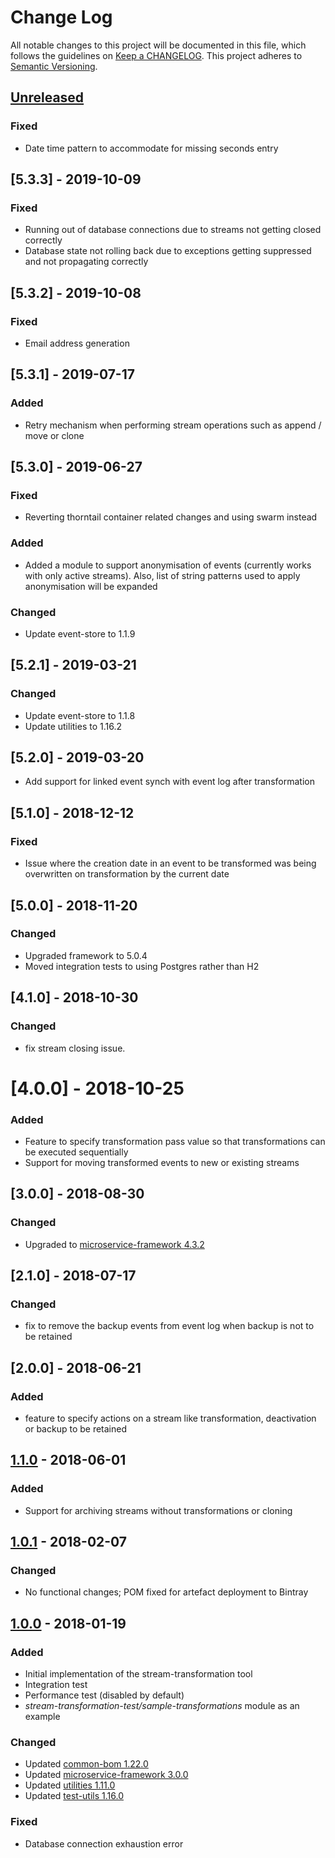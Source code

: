 # Change Log
All notable changes to this project will be documented in this file, which follows the guidelines
on [Keep a CHANGELOG](http://keepachangelog.com/). This project adheres to
[Semantic Versioning](http://semver.org/).

## [Unreleased]
### Fixed
- Date time pattern to accommodate for missing seconds entry

## [5.3.3] - 2019-10-09
### Fixed
- Running out of database connections due to streams not getting closed correctly
- Database state not rolling back due to exceptions getting suppressed and not propagating correctly

## [5.3.2] - 2019-10-08
### Fixed
- Email address generation


## [5.3.1] - 2019-07-17
### Added
- Retry mechanism when performing stream operations such as append / move or clone

## [5.3.0] - 2019-06-27
### Fixed
- Reverting thorntail container related changes and using swarm instead
### Added
- Added a module to support anonymisation of events (currently works with only active streams).  Also, list of string patterns used to apply anonymisation will be expanded

### Changed
- Update event-store to 1.1.9

## [5.2.1] - 2019-03-21
### Changed
- Update event-store to 1.1.8
- Update utilities to 1.16.2 

## [5.2.0] - 2019-03-20
- Add support for linked event synch with event log after transformation

## [5.1.0] - 2018-12-12

### Fixed
- Issue where the creation date in an event to be transformed was being overwritten on transformation by the current date  

## [5.0.0] - 2018-11-20

### Changed
- Upgraded framework to 5.0.4
- Moved integration tests to using Postgres rather than H2 

## [4.1.0] - 2018-10-30

### Changed
- fix stream closing issue. 

# [4.0.0] - 2018-10-25

### Added
- Feature to specify transformation pass value so that transformations can be executed sequentially
- Support for moving transformed events to new or existing streams

## [3.0.0] - 2018-08-30

### Changed
- Upgraded to [microservice-framework 4.3.2](https://github.com/CJSCommonPlatform/microservice_framework/releases/tag/release-4.3.2)

## [2.1.0] - 2018-07-17

### Changed
- fix to remove the backup events from event log when backup is not to be retained

## [2.0.0] - 2018-06-21

### Added
- feature to specify actions on a stream like transformation, deactivation or backup to be retained

## [1.1.0] - 2018-06-01

### Added
- Support for archiving streams without transformations or cloning

## [1.0.1] - 2018-02-07

### Changed
- No functional changes; POM fixed for artefact deployment to Bintray

## [1.0.0] - 2018-01-19

### Added
- Initial implementation of the stream-transformation tool
- Integration test
- Performance test (disabled by default)
- _stream-transformation-test/sample-transformations_ module as an example

### Changed
- Updated [common-bom 1.22.0](https://github.com/CJSCommonPlatform/maven-common-bom) 
- Updated [microservice-framework 3.0.0](https://github.com/CJSCommonPlatform/microservice_framework) 
- Updated [utilities 1.11.0](https://github.com/CJSCommonPlatform/utilities) 
- Updated [test-utils 1.16.0](https://github.com/CJSCommonPlatform/test-utils) 

### Fixed
- Database connection exhaustion error

[Unreleased]: https://github.com/CJSCommonPlatform/stream-transformation-tool/compare/release-1.1.0...HEAD
[1.1.0]: https://github.com/CJSCommonPlatform/istream-transformation-tool/compare/release-1.0.1...release-1.1.0
[1.0.1]: https://github.com/CJSCommonPlatform/stream-transformation-tool/compare/release-1.0.0...release-1.0.1
[1.0.0]: https://github.com/CJSCommonPlatform/stream-transformation-tool/commits/release-1.0.0

